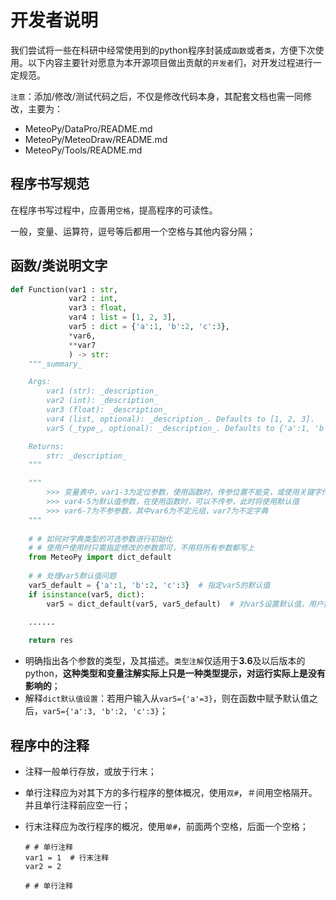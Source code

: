 # 开发者说明

我们尝试将一些在科研中经常使用到的python程序封装成`函数`或者`类`，方便下次使用。以下内容主要针对愿意为本开源项目做出贡献的`开发者`们，对开发过程进行一定规范。

`注意`：添加/修改/测试代码之后，不仅是修改代码本身，其配套文档也需一同修改，主要为：

+ MeteoPy/DataPro/README.md
+ MeteoPy/MeteoDraw/README.md
+ MeteoPy/Tools/README.md

## 程序书写规范

在程序书写过程中，应善用`空格`，提高程序的可读性。

一般，变量、运算符，逗号等后都用一个空格与其他内容分隔；

## 函数/类说明文字

```python
def Function(var1 : str, 
             var2 : int, 
             var3 : float, 
             var4 : list = [1, 2, 3], 
             var5 : dict = {'a':1, 'b':2, 'c':3}, 
             *var6, 
             **var7
             ) -> str:
    """_summary_

    Args:
        var1 (str): _description_
        var2 (int): _description_
        var3 (float): _description_
        var4 (list, optional): _description_. Defaults to [1, 2, 3].
        var5 (_type_, optional): _description_. Defaults to {'a':1, 'b':2, 'c':3}.

    Returns:
        str: _description_
    """

	"""
        >>> 变量表中，var1-3为定位参数，使用函数时，传参位置不能变，或使用关键字传参
        >>> var4-5为默认值参数，在使用函数时，可以不传参，此时将使用默认值
        >>> var6-7为不参参数，其中var6为不定元组，var7为不定字典
    """
    
    # # 如何对字典类型的可选参数进行初始化
    # # 使用户使用时只需指定修改的参数即可，不用将所有参数都写上
    from MeteoPy import dict_default
    
    # # 处理var5默认值问题
    var5_default = {'a':1, 'b':2, 'c':3}  # 指定var5的默认值
    if isinstance(var5, dict):
        var5 = dict_default(var5, var5_default)  # 对var5设置默认值，用户指定的值不变
    
    ......

    return res
```

+ 明确指出各个参数的类型，及其描述。`类型注解`仅适用于**3.6**及以后版本的python，**这种类型和变量注解实际上只是一种类型提示，对运行实际上是没有影响的**；
+ 解释`dict默认值设置`：若用户输入从`var5={'a'=3}`，则在函数中赋予默认值之后，`var5={'a':3, 'b':2, 'c':3}`；

## 程序中的注释

+ 注释一般单行存放，或放于行末；

+ 单行注释应为对其下方的多行程序的整体概况，使用`双#`，＃间用空格隔开。并且单行注释前应空一行；

+ 行末注释应为改行程序的概况，使用`单#`，前面两个空格，后面一个空格；

  ```
  # # 单行注释
  var1 = 1  # 行末注释
  var2 = 2
  
  # # 单行注释 
  ```

